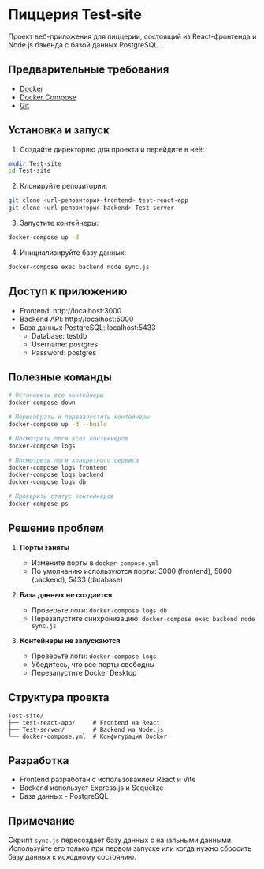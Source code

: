 # Пиццерия Test-site

Проект веб-приложения для пиццерии, состоящий из React-фронтенда и Node.js бэкенда с базой данных PostgreSQL.

## Предварительные требования

- [Docker](https://www.docker.com/products/docker-desktop/)
- [Docker Compose](https://docs.docker.com/compose/install/)
- [Git](https://git-scm.com/downloads)

## Установка и запуск

1. Создайте директорию для проекта и перейдите в неё:

```bash
mkdir Test-site
cd Test-site
```

2. Клонируйте репозитории:

```bash
git clone <url-репозитория-frontend> test-react-app
git clone <url-репозитория-backend> Test-server
```

3. Запустите контейнеры:

```bash
docker-compose up -d
```

4. Инициализируйте базу данных:

```bash
docker-compose exec backend node sync.js
```

## Доступ к приложению

- Frontend: http://localhost:3000
- Backend API: http://localhost:5000
- База данных PostgreSQL: localhost:5433
  - Database: testdb
  - Username: postgres
  - Password: postgres

## Полезные команды

```bash
# Остановить все контейнеры
docker-compose down

# Пересобрать и перезапустить контейнеры
docker-compose up -d --build

# Посмотреть логи всех контейнеров
docker-compose logs

# Посмотреть логи конкретного сервиса
docker-compose logs frontend
docker-compose logs backend
docker-compose logs db

# Проверить статус контейнеров
docker-compose ps
```

## Решение проблем

1. **Порты заняты**

   - Измените порты в `docker-compose.yml`
   - По умолчанию используются порты: 3000 (frontend), 5000 (backend), 5433 (database)

2. **База данных не создается**

   - Проверьте логи: `docker-compose logs db`
   - Перезапустите синхронизацию: `docker-compose exec backend node sync.js`

3. **Контейнеры не запускаются**
   - Проверьте логи: `docker-compose logs`
   - Убедитесь, что все порты свободны
   - Перезапустите Docker Desktop

## Структура проекта

```
Test-site/
├── test-react-app/     # Frontend на React
├── Test-server/        # Backend на Node.js
└── docker-compose.yml  # Конфигурация Docker
```

## Разработка

- Frontend разработан с использованием React и Vite
- Backend использует Express.js и Sequelize
- База данных - PostgreSQL

## Примечание

Скрипт `sync.js` пересоздает базу данных с начальными данными. Используйте его только при первом запуске или когда нужно сбросить базу данных к исходному состоянию.
